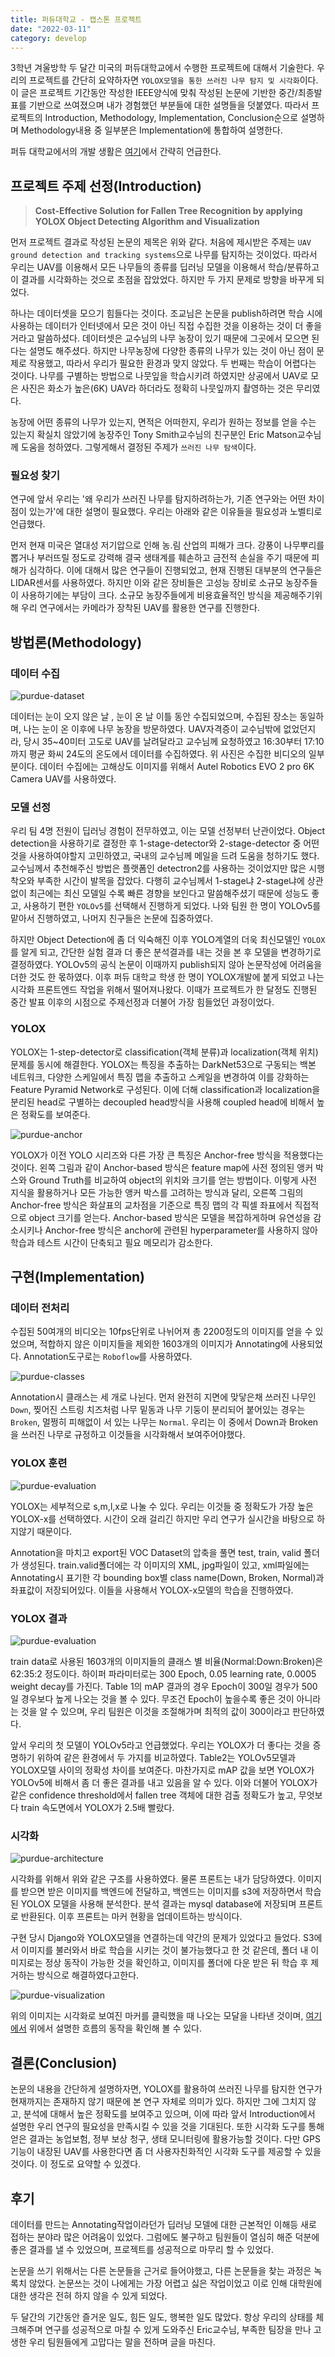 ```yaml
---
title: 퍼듀대학교 - 캡스톤 프로젝트
date: "2022-03-11"
category: develop
---
```


3학년 겨울방학 두 달간 미국의 퍼듀대학교에서 수행한 프로젝트에 대해서 기술한다. 우리의 프로젝트를 간단히 요약하자면 `YOLOX모델을 통한 쓰러진 나무 탐지 및 시각화`이다. 이 글은 프로젝트 기간동안 작성한 IEEE양식에 맞춰 작성된 논문에 기반한 중간/최종발표를 기반으로 쓰여졌으며 내가 경험했던 부분들에 대한 설명들을 덧붙였다. 따라서 프로젝트의 Introduction, Methodology, Implementation, Conclusion순으로 설명하며 Methodology내용 중 일부분은 Implementation에 통합하여 설명한다.

퍼듀 대학교에서의 개발 생활은 [여기](https://www.shellboylog.com/life/%ED%8D%BC%EB%93%80%EB%8C%80%ED%95%99%EA%B5%90%20-%20%EC%83%9D%ED%99%9C)에서 간략히 언급한다.

## 프로젝트 주제 선정(Introduction)

> **Cost-Effective Solution for Fallen Tree Recognition by applying YOLOX Object Detecting Algorithm and Visualization**

먼저 프로젝트 결과로 작성된 논문의 제목은 위와 같다. 처음에 제시받은 주제는 `UAV ground detection and tracking systems`으로 나무를 탐지하는 것이었다. 따라서 우리는 UAV를 이용해서 모든 나무들의 종류를 딥러닝 모델을 이용해서 학습/분류하고 이 결과를 시각화하는 것으로 초점을 잡았었다. 하지만 두 가지 문제로 방향을 바꾸게 되었다.

하나는 데이터셋을 모으기 힘들다는 것이다. 조교님은 논문을 publish하려면 학습 시에 사용하는 데이터가 인터넷에서 모은 것이 아닌 직접 수집한 것을 이용하는 것이 더 좋을 거라고 말씀하셨다. 데이터셋은 교수님의 나무 농장이 있기 때문에 그곳에서 모으면 된다는 설명도 해주셨다. 하지만 나무농장에 다양한 종류의 나무가 있는 것이 아닌 점이 문제로 작용했고, 따라서 우리가 필요한 환경과 맞지 않았다. 두 번째는 학습이 어렵다는 것이다. 나무를 구별하는 방법으로 나뭇잎을 학습시키려 하였지만 상공에서 UAV로 모은 사진은 화소가 높은(6K) UAV라 하더라도 정확히 나뭇잎까지 촬영하는 것은 무리였다.

농장에 어떤 종류의 나무가 있는지, 면적은 어떠한지, 우리가 원하는 정보를 얻을 수는 있는지 확실치 않았기에 농장주인 Tony Smith교수님의 친구분인 Eric Matson교수님께 도움을 청하였다. 그렇게해서 결정된 주제가 `쓰러진 나무 탐색`이다.

### 필요성 찾기

연구에 앞서 우리는 '왜 우리가 쓰러진 나무를 탐지하려하는가, 기존 연구와는 어떤 차이점이 있는가'에 대한 설명이 필요했다. 우리는 아래와 같은 이유들을 필요성과 노벨티로 언급했다.

먼저 현재 미국은 열대성 저기압으로 인해 농.림 산업의 피해가 크다. 강풍이 나무뿌리를 뽑거나 부러뜨릴 정도로 강력해 결국 생태계를 훼손하고 금전적 손실을 주기 때문에 피해가 심각하다. 이에 대해서 많은 연구들이 진행되었고, 현재 진행된 대부분의 연구들은 LIDAR센서를 사용하였다. 하지만 이와 같은 장비들은 고성능 장비로 소규모 농장주들이 사용하기에는 부담이 크다. 소규모 농장주들에게 비용효율적인 방식을 제공해주기위해 우리 연구에서는 카메라가 장착된 UAV를 활용한 연구를 진행한다.

## 방법론(Methodology)

### 데이터 수집

![purdue-dataset](/develop/images/purdue-dataset.png)

데이터는 눈이 오지 않은 날 , 눈이 온 날 이틀 동안 수집되었으며, 수집된 장소는 동일하며, 나는 눈이 온 이후에 나무 농장을 방문하였다. UAV자격증이 교수님밖에 없었던지라, 당시 35~40미터 고도로 UAV를 날려달라고 교수님께 요청하였고 16:30부터 17:10까지 평균 화씨 24도의 온도에서 데이터를 수집하였다. 위 사진은 수집한 비디오의 일부분이다. 데이터 수집에는 고해상도 이미지를 위해서 Autel Robotics EVO 2 pro 6K Camera UAV를 사용하였다.

### 모델 선정

우리 팀 4명 전원이 딥러닝 경험이 전무하였고, 이는 모델 선정부터 난관이었다. Object detection을 사용하기로 결정한 후 1-stage-detector와 2-stage-detector 중 어떤 것을 사용하여야할지 고민하였고, 국내의 교수님께 메일을 드려 도움을 청하기도 했다. 교수님께서 추천해주신 방법은 플랫폼인 detectron2를 사용하는 것이었지만 많은 시행착오와 부족한 시간이 발목을 잡았다. 다행히 교수님께서 1-stage냐 2-stage냐에 상관없이 최근에는 최신 모델일 수록 빠른 경향을 보인다고 말씀해주셨기 때문에 성능도 좋고, 사용하기 편한 `YOLOv5`를 선택해서 진행하게 되었다. 나와 팀원 한 명이 YOLOv5를 맡아서 진행하였고, 나머지 친구들은 논문에 집중하였다.

하지만 Object Detection에 좀 더 익숙해진 이후 YOLO계열의 더욱 최신모델인 `YOLOX`를 알게 되고, 간단한 실험 결과 더 좋은 분석결과를 내는 것을 본 후 모델을 변경하기로 결정하였다. YOLOv5의 공식 논문이 이때까지 publish되지 않아 논문작성에 어려움을 더한 것도 한 몫하였다. 이후 퍼듀 대학교 학생 한 명이 YOLOX개발에 붙게 되었고 나는 시각화 프론트엔드 작업을 위해서 떨어져나왔다. 이때가 프로젝트가 한 달정도 진행된 중간 발표 이후의 시점으로 주제선정과 더불어 가장 힘들었던 과정이었다.

### YOLOX

YOLOX는 1-step-detector로 classification(객체 분류)과 localization(객체 위치)문제를 동시에 해결한다. YOLOX는 특징을 추출하는 DarkNet53으로 구동되는 백본 네트워크, 다양한 스케일에서 특징 맵을 추출하고 스케일을 변경하여 이를 강화하는 Feature Pyramid Network로 구성된다. 이에 더해 classification과 localization을 분리된 head로 구별하는 decoupled head방식을 사용해 coupled head에 비해서 높은 정확도를 보여준다.

![purdue-anchor](/develop/images/purdue-anchor.png)

YOLOX가 이전 YOLO 시리즈와 다른 가장 큰 특징은 Anchor-free 방식을 적용했다는 것이다. 왼쪽 그림과 같이 Anchor-based 방식은 feature map에 사전 정의된 앵커 박스와 Ground Truth를 비교하여 object의 위치와 크기를 얻는 방법이다. 이렇게 사전 지식을 활용하거나 모든 가능한 앵커 박스를 고려하는 방식과 달리, 오른쪽 그림의 Anchor-free 방식은 화살표의 교차점을 기준으로 특징 맵의 각 픽셀 좌표에서 직접적으로 object 크기를 얻는다. Anchor-based 방식은 모델을 복잡하게하며 유연성을 감소시키나 Anchor-free 방식은 anchor에 관련된 hyperparameter를 사용하지 않아 학습과 테스트 시간이 단축되고 필요 메모리가 감소한다.

## 구현(Implementation)

### 데이터 전처리

수집된 50여개의 비디오는 10fps단위로 나뉘어져 총 2200정도의 이미지를 얻을 수 있었으며, 적합하지 않은 이미지들을 제외한 1603개의 이미지가 Annotating에 사용되었다. Annotation도구로는 `Roboflow`를 사용하였다.

![purdue-classes](/develop/images/purdue-classes.png)

Annotation시 클래스는 세 개로 나뉜다. 먼저 완전히 지면에 맞닿은채 쓰러진 나무인 `Down`, 찢어진 스트링 치즈처럼 나무 밑동과 나무 기둥이 분리되어 붙어있는 경우는 `Broken`, 멀쩡히 피해없이 서 있는 나무는 `Normal`. 우리는 이 중에서 Down과 Broken을 쓰러진 나무로 규정하고 이것들을 시각화해서 보여주어야했다.

### YOLOX 훈련

![purdue-evaluation](/develop/images/purdue-yolox-model.png)

YOLOX는 세부적으로 s,m,l,x로 나눌 수 있다. 우리는 이것들 중 정확도가 가장 높은 YOLOX-x를 선택하였다. 시간이 오래 걸리긴 하지만 우리 연구가 실시간을 바탕으로 하지않기 때문이다.

Annotation을 마치고 export된 VOC Dataset의 압축을 풀면 test, train, valid 폴더가 생성된다. train.valid폴더에는 각 이미지의 XML, jpg파일이 있고, xml파일에는 Annotating시 표기한 각 bounding box별 class name(Down, Broken, Normal)과 좌표값이 저장되어있다. 이들을 사용해서 YOLOX-x모델의 학습을 진행하였다.

### YOLOX 결과

![purdue-evaluation](/develop/images/purdue-evaluation.png)

train data로 사용된 1603개의 이미지들의 클래스 별 비율(Normal:Down:Broken)은 62:35:2 정도이다. 하이퍼 파라미터로는 300 Epoch, 0.05 learning rate, 0.0005 weight decay를 가진다. Table 1의 mAP 결과의 경우 Epoch이 300일 경우가 500일 경우보다 높게 나오는 것을 볼 수 있다. 무조건 Epoch이 높을수록 좋은 것이 아니라는 것을 알 수 있으며, 우리 팀원은 이것을 조절해가며 최적의 값이 300이라고 판단하였다.

앞서 우리의 첫 모델이 YOLOv5라고 언급했었다. 우리는 YOLOX가 더 좋다는 것을 증명하기 위하여 같은 환경에서 두 가지를 비교하였다. Table2는 YOLOv5모델과 YOLOX모델 사이의 정확성 차이를 보여준다. 마찬가지로 mAP 값을 보면 YOLOX가 YOLOv5에 비해서 좀 더 좋은 결과를 내고 있음을 알 수 있다. 이와 더불어 YOLOX가 같은 confidence threshold에서 fallen tree 객체에 대한 검출 정확도가 높고, 무엇보다 train 속도면에서 YOLOX가 2.5배 빨랐다.

### 시각화

![purdue-architecture](/develop/images/purdue-architecture.png)

시각화를 위해서 위와 같은 구조를 사용하였다. 물론 프론트는 내가 담당하였다. 이미지를 받으면 받은 이미지를 백엔드에 전달하고, 백엔드는 이미지를 s3에 저장하면서 학습된 YOLOX 모델을 사용해 분석한다. 분석 결과는 mysql database에 저장되며 프론트로 반환된다. 이후 프론트는 마커 현황을 업데이트하는 방식이다.

구현 당시 Django와 YOLOX모델을 연결하는데 약간의 문제가 있었다고 들었다. S3에서 이미지를 불러와서 바로 학습을 시키는 것이 불가능했다고 한 것 같은데, 폴더 내 이미지로는 정상 동작이 가능한 것을 확인하고, 이미지를 폴더에 다운 받은 뒤 학습 후 제거하는 방식으로 해결하였다고한다.

![purdue-visualization](/develop/images/purdue-visualization.png)

위의 이미지는 시각화로 보여진 마커를 클릭했을 때 나오는 모달을 나타낸 것이며, [여기에서](https://drive.google.com/file/d/1VaoYPoVfPTFeuzbnUYOlrPtaQSpXxBmt/view?usp=sharing) 위에서 설명한 흐름의 동작을 확인해 볼 수 있다.

## 결론(Conclusion)

논문의 내용을 간단하게 설명하자면, YOLOX를 활용하여 쓰러진 나무를 탐지한 연구가 현재까지는 존재하지 않기 때문에 본 연구 자체로 의미가 있다. 하지만 그에 그치지 않고, 분석에 대해서 높은 정확도를 보여주고 있으며, 이에 따라 앞서 Introduction에서 설명한 우리 연구의 필요성을 만족시킬 수 있을 것을 기대된다. 또한 시각화 도구를 통해 얻은 결과는 농업보험, 정부 보상 청구, 생태 모니터링에 활용가능할 것이다. 다만 GPS기능이 내장된 UAV를 사용한다면 좀 더 사용자친화적인 시각화 도구를 제공할 수 있을 것이다. 이 정도로 요약할 수 있겠다.

## 후기

데이터를 만드는 Annotating작업이라던가 딥러닝 모델에 대한 근본적인 이해등 새로 접하는 분야라 많은 어려움이 있었다. 그럼에도 불구하고 팀원들이 열심히 해준 덕분에 좋은 결과를 낼 수 있었으며, 프로젝트를 성공적으로 마무리 할 수 있었다.

논문을 쓰기 위해서는 다른 논문들을 근거로 들어야했고, 다른 논문들을 찾는 과정은 녹록치 않았다. 논문쓰는 것이 나에게는 가장 어렵고 싫은 작업이었고 이로 인해 대학원에 대한 생각은 전혀 하지 않을 수 있게 되었다.

두 달간의 기간동안 즐거운 일도, 힘든 일도, 행복한 일도 많았다. 항상 우리의 상태를 체크해주며 연구를 성공적으로 마칠 수 있게 도와주신 Eric교수님, 부족한 팀장을 만나 고생한 우리 팀원들에게 고맙다는 말을 전하며 글을 마친다.
